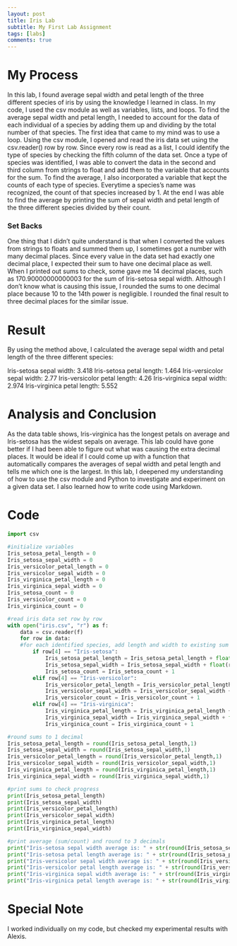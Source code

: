 ```yaml
---
layout: post
title: Iris Lab
subtitle: My First Lab Assignment
tags: [labs]
comments: true
---
```


# My Process

In this lab, I found average sepal width and petal length of the three different species of iris by using the knowledge I learned in class. In my code, I used the csv module as well as variables, lists, and loops. To find the average sepal width and petal length, I needed to account for the data of each individual of a species by adding them up and dividing by the total number of that species. The first idea that came to my mind was to use a loop. Using the csv module, I opened and read the iris data set using the csv.reader() row by row. Since every row is read as a list, I could identify the type of species by checking the fifth column of the data set. Once a type of species was identified, I was able to convert the data in the second and third column from strings to float and add them to the variable that accounts for the sum. To find the average, I also incorporated a variable that kept the counts of each type of species. Everytime a species’s name was recognized, the count of that species increased by 1. At the end I was able to find the average by printing the sum of sepal width and petal length of the three different species divided by their count. 

### Set Backs

One thing that I didn’t quite understand is that when I converted the values from strings to floats and summed them up, I sometimes got a number with many decimal places. Since every value in the data set had exactly one decimal place, I expected their sum to have one decimal place as well. When I printed out sums to check, some gave me 14 decimal places, such as 170.90000000000003 for the sum of Iris-setosa sepal width. Although I don’t know what is causing this issue, I rounded the sums to one decimal place because 10 to the 14th power is negligible. I rounded the final result to three decimal places for the similar issue. 

# Result

By using the method above, I calculated the average sepal width and petal length of the three different species: 

Iris-setosa sepal width: 3.418
Iris-setosa petal length: 1.464
Iris-versicolor sepal width: 2.77
Iris-versicolor petal length: 4.26
Iris-virginica sepal width: 2.974
Iris-virginica petal length: 5.552

# Analysis and Conclusion
As the data table shows, Iris-virginica has the longest petals on average and Iris-setosa has the widest sepals on average. This lab could have gone better if I had been able to figure out what was causing the extra decimal places. It would be ideal if I could come up with a function that automatically compares the averages of sepal width and petal length and tells me which one is the largest. In this lab, I deepened my understanding of how to use the csv module and Python to investigate and experiment on a given data set. I also learned how to write code using Markdown.

# Code
```python
import csv

#initialize variables
Iris_setosa_petal_length = 0
Iris_setosa_sepal_width = 0
Iris_versicolor_petal_length = 0
Iris_versicolor_sepal_width = 0
Iris_virginica_petal_length = 0
Iris_virginica_sepal_width = 0
Iris_setosa_count = 0
Iris_versicolor_count = 0
Iris_virginica_count = 0

#read iris data set row by row
with open("iris.csv", "r") as f:
    data = csv.reader(f)
    for row in data:
    #for each identified species, add length and width to existing sum variable and add count by 1
        if row[4] == "Iris-setosa":
            Iris_setosa_petal_length = Iris_setosa_petal_length + float(row[2])
            Iris_setosa_sepal_width = Iris_setosa_sepal_width + float(row[1])
            Iris_setosa_count = Iris_setosa_count + 1
        elif row[4] == "Iris-versicolor":
            Iris_versicolor_petal_length = Iris_versicolor_petal_length + float(row[2])
            Iris_versicolor_sepal_width = Iris_versicolor_sepal_width + float(row[1])
            Iris_versicolor_count = Iris_versicolor_count + 1
        elif row[4] == "Iris-virginica":
            Iris_virginica_petal_length = Iris_virginica_petal_length + float(row[2])
            Iris_virginica_sepal_width = Iris_virginica_sepal_width + float(row[1])
            Iris_virginica_count = Iris_virginica_count + 1

#round sums to 1 decimal
Iris_setosa_petal_length = round(Iris_setosa_petal_length,1)
Iris_setosa_sepal_width = round(Iris_setosa_sepal_width,1)
Iris_versicolor_petal_length = round(Iris_versicolor_petal_length,1)
Iris_versicolor_sepal_width = round(Iris_versicolor_sepal_width,1)
Iris_virginica_petal_length = round(Iris_virginica_petal_length,1)
Iris_virginica_sepal_width = round(Iris_virginica_sepal_width,1)

#print sums to check progress
print(Iris_setosa_petal_length)
print(Iris_setosa_sepal_width)
print(Iris_versicolor_petal_length)
print(Iris_versicolor_sepal_width)
print(Iris_virginica_petal_length)
print(Iris_virginica_sepal_width)

#print average (sum/count) and round to 3 decimals
print("Iris-setosa sepal width average is: " + str(round(Iris_setosa_sepal_width/Iris_setosa_count,3)))
print("Iris-setosa petal length average is: " + str(round(Iris_setosa_petal_length/Iris_setosa_count,3)))
print("Iris-versicolor sepal width average is: " + str(round(Iris_versicolor_sepal_width/Iris_versicolor_count,3)))
print("Iris-versicolor petal length average is: " + str(round(Iris_versicolor_petal_length/Iris_versicolor_count,3)))
print("Iris-virginica sepal width average is: " + str(round(Iris_virginica_sepal_width/Iris_virginica_count,3)))
print("Iris-virginica petal length average is: " + str(round(Iris_virginica_petal_length/Iris_virginica_count,3)))
```
# Special Note

I worked individually on my code, but checked my experimental results with Alexis. 

